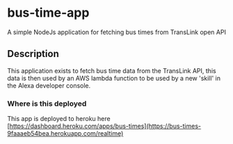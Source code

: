 # bus-time-app
A simple NodeJs application for fetching bus times from TransLink open API

## Description
This application exists to fetch bus time data from the TransLink API, this data is then used by an AWS lambda function to be used by a new 'skill' in the Alexa developer console.

### Where is this deployed
This app is deployed to heroku here [https://dashboard.heroku.com/apps/bus-times](https://bus-times-9faaaeb54bea.herokuapp.com/realtime)
